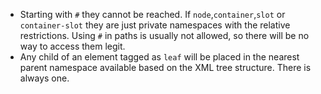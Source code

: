 - Starting with `#` they cannot be reached. If `node`,`container`,`slot` or `container-slot` they are just private namespaces with the relative restrictions. Using `#` in paths is usually not allowed, so there will be no way to access them legit.
- Any child of an element tagged as `leaf` will be placed in the nearest parent namespace available based on the XML tree structure. There is always one.

